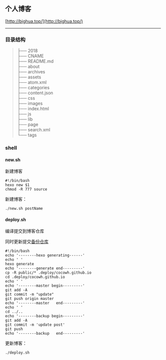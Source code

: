 ## 个人博客
[http://bighua.top/](http://bighua.top/)

---

### 目录结构

>├── 2018  
├── CNAME  
├── README.md  
├── about  
├── archives  
├── assets  
├── atom.xml  
├── categories  
├── content.json  
├── css  
├── images  
├── index.html  
├── js  
├── lib  
├── page  
├── search.xml  
└── tags  

### shell

#### new.sh
新建博客

```
#!/bin/bash
hexo new $1
chmod -R 777 source
```
新建博客：

```
./new.sh postName
```

#### deploy.sh
编译提交到博客仓库

同时更新提交[备份仓库](https://github.com/cocowh/cocowh.github.io/tree/blogbackup)

```
#!/bin/bash
echo '--------hexo generating------'
echo ' '
hexo generate
echo '--------generate end---------'
cp -R public/* .deploy/cocowh.github.io
cd .deploy/cocowh.github.io
echo ' '
echo '--------master begin---------'
git add -A
git commit -m "update"
git push origin master
echo '--------master   end---------'
echo ' '
cd ../..
echo '--------backup begin---------'
git add -A
git commit -m 'update post'
git push
echo '--------backup   end---------'
```

更新博客：

```
./deploy.sh
```